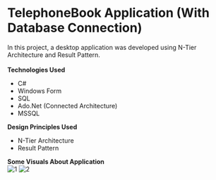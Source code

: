 # TelephoneBook Application (With Database Connection)
In this project, a desktop application was developed using N-Tier Architecture and Result Pattern.  <br />
<br />
<b>Technologies Used</b>
 * C#
 * Windows Form
 * SQL
 * Ado.Net (Connected Architecture)
 * MSSQL

<b>Design Principles Used</b><br>
 * N-Tier Architecture
 * Result Pattern

<b>Some Visuals About Application</b><br>
![1](https://user-images.githubusercontent.com/99497305/191979495-af625852-313b-4149-bea9-5787274807e6.png)
![2](https://user-images.githubusercontent.com/99497305/191979695-031c891a-8d42-4deb-b798-d3f6c0a7975d.png)
